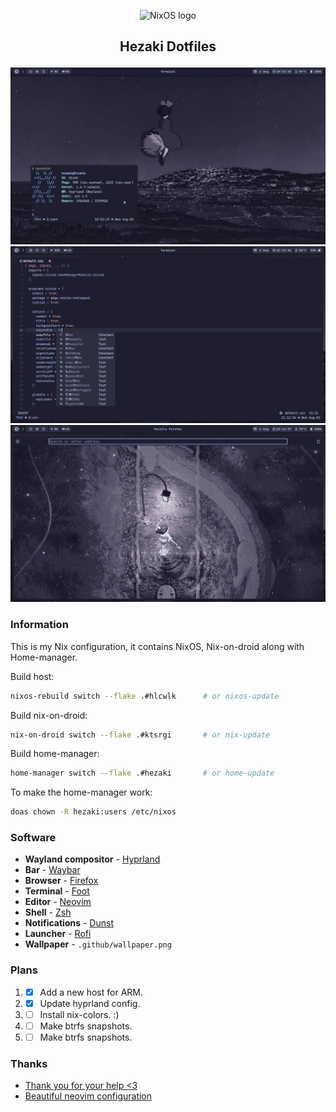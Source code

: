<p align="center">
  <img src="https://raw.githubusercontent.com/NixOS/nixos-artwork/master/logo/nixos-white.png" width="500px" alt="NixOS logo"/>
</p>

## <p align="center">Hezaki Dotfiles</p>

![Screenshot](./1.png)
![Screenshot](./2.png)
![Screenshot](./3.png)

### Information
This is my Nix configuration, it contains NixOS, Nix-on-droid along with Home-manager.

Build host:
```bash
nixos-rebuild switch --flake .#hlcwlk      # or nixos-update
```

Build nix-on-droid:
```bash
nix-on-droid switch --flake .#ktsrgi       # or nix-update
```

Build home-manager:
```bash 
home-manager switch --flake .#hezaki       # or home-update
```

To make the home-manager work:
```bash 
doas chown -R hezaki:users /etc/nixos  
``` 

### Software
- **Wayland compositor** - [Hyprland](https://hyprland.org/)
- **Bar** - [Waybar](https://github.com/Alexays/Waybar)
- **Browser** - [Firefox](https://www.mozilla.org/)
- **Terminal** - [Foot](https://codeberg.org/dnkl/foot)
- **Editor** - [Neovim](https://neovim.io/)
- **Shell** - [Zsh](https://www.zsh.org/)
- **Notifications** - [Dunst](https://github.com/dunst-project/dunst)
- **Launcher** - [Rofi](https://github.com/lbonn/rofi)
- **Wallpaper** - `.github/wallpaper.png`

### Plans
1. - [x] Add a new host for ARM.
1. - [x] Update hyprland config.
1. - [ ] Install nix-colors. :)
1. - [ ] Make btrfs snapshots.
1. - [ ] Make btrfs snapshots.

### Thanks 
- [Thank you for your help <3](https://codeberg.org/ghosty)
- [Beautiful neovim configuration](https://github.com/Manas140/Conscious/tree/main)
